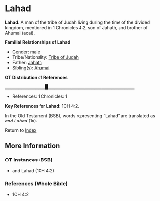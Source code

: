 # Lahad
**Lahad**. 
A man of the tribe of Judah living during the time of the divided kingdom, mentioned in 1 Chronicles 4:2, son of Jahath, and brother of Ahumai (acai). 




**Familial Relationships of Lahad**


* Gender: male
* Tribe/Nationality: [Tribe of Judah](../../../groups/md/acai/Judah.md)
* Father: [Jahath](Jahath.md)
* Sibling(s): [Ahumai](Ahumai.md)


**OT Distribution of References**

▁▁▁▁▁▁▁▁▁▁▁▁█▁▁▁▁▁▁▁▁▁▁▁▁▁▁▁▁▁▁▁▁▁▁▁▁▁▁
* References: 1 Chronicles: 1



**Key References for Lahad**: 
1CH 4:2. 


In the Old Testament (BSB), words representing “Lahad” are translated as 
*and Lahad* (1x). 




Return to [Index](00-Index.md)

## More Information

### OT Instances (BSB)

* and Lahad (1CH 4:2)



### References (Whole Bible)

* 1CH 4:2



